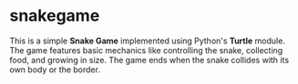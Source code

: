 # snakegame
This is a simple **Snake Game** implemented using Python's **Turtle** module. The game features basic mechanics like controlling the snake, collecting food, and growing in size. The game ends when the snake collides with its own body or the border.
